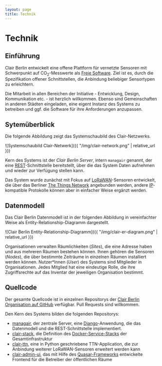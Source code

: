 ```yaml
---
layout: page
title: Technik
---
```


# Technik

## Einführung

Clair Berlin entwickelt eine offene Plattform für vernetzte Sensoren mit
Schwerpunkt auf CO<sub>2</sub>-Messwerte als [Freie
Software](https://www.gnu.org/philosophy/free-sw.de.html). Ziel ist es, durch
die Spezifikation offener Schnittstellen, die Anbindung beliebiger Sensortypen
zu erleichtern.

Die Mitarbeit in allen Bereichen der Initiative - Entwicklung, Design,
Kommunikation etc. - ist herzlich willkommen. Ebenso sind Gemeinschaften in
anderen Städten eingeladen, eine eigent Instanz des Systems zu betreiben und
ggf. die Software für ihre Anforderungen anzupassen.

## Sytemüberblick

Die folgende Abbildung zeigt das Systemschaubild des Clair-Netzwerks.

![Systemschaubild Clair-Netwerk]({{ "/img/clair-network.png" | relative_url }})

Kern des Systems ist der _Clair Berlin Server_, intern `managair` genannt, der
eine
[REST](https://de.wikipedia.org/wiki/Representational_State_Transfer)-Schnittstelle
bereitstellt, über die das System Daten aufnehmen und wieder zur Verfügung
stellen kann.

Das System wurde zunächst mit Fokus auf
[LoRaWAN](https://de.wikipedia.org/wiki/Long_Range_Wide_Area_Network)-Sensoren
entwickelt, die über das Berliner [The Things
Network](https://www.thethingsnetwork.org/) angebunden werden, andere
[IP](https://de.wikipedia.org/wiki/Internet_Protocol)-kompatible Protokolle
können aber in einfacher Weise ergänzt werden.

## Datenmodell

Das Clair Berlin Datenmodell ist in der folgenden Abbildung in vereinfachter
Weise als Entity-Relationship-Diagramm dargestellt.

![Clair Berlin Entity-Relationship-Diagramm]({{ "/img/clair-er-diagram.png" | relative_url }})

Organisationen verwalten Räumlichkeiten (_Sites_), die eine Adresse haben und
aus mehreren Räumen bestehen können. Ihnen gehören die Sensoren (_Nodes_), die
über bestimmte Zeiträume in einzelnen Räumen installiert werden können. Nutzer\*Innen
(_User_) des Systems sind Mitglieder in Organisationen. Jedes Mitglied hat eine
eindeutige Rolle, die ihre Zugriffsrechte auf das Inventar der jeweiligen
Organisation bestimmt.

## Quellcode

Der gesamte Quellcode ist in einzelnen Repositorys der [Clair Berlin
Organisation auf GitHub](https://github.com/ClairBerlin) verfügbar. Pull
Requests sind willkommen.

Den Kern des Systems bilden die folgenden Repositorys:

* [managair](https://github.com/ClairBerlin/managair), der zentrale Server, eine
  [Django](https://www.djangoproject.com/)-Anwendung, die das Datenmodell und
  die REST-Schnittstelle implementiert.
* [clair-stack](https://github.com/ClairBerlin/clair-stack), die Definition des
  [Docker-Service-Stacks](https://docs.docker.com/get-started/swarm-deploy/)
  der Gesamtinfrastruktur
* [clair-ttn](https://github.com/ClairBerlin/clair-ttn), eine in Python
  geschriebene TTN-Application, die zur Anbindung weiterer LoRaWAN-Sensoren
  erweitert werden kann
* [clair-admin-ui](https://github.com/ClairBerlin/clair-admin-ui), das mit
  Hilfe des [Quasar-Frameworks](https://quasar.dev/) entwickelte Frontend für
  die Betreiber der öffentlichen Räume
